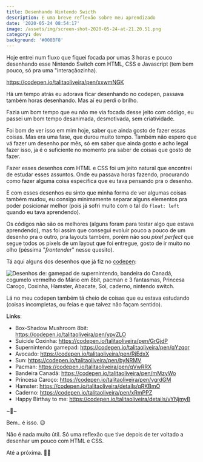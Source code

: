 ```yaml
---
title: Desenhando Nintendo Swicth
description: E uma breve reflexão sobre meu aprendizado
date: '2020-05-24 08:54:17'
image: /assets/img/screen-shot-2020-05-24-at-21.20.51.png
category: dev
background: '#008BF8'
---
```

Hoje entrei num fluxo que fiquei focada por umas 3 horas e pouco desenhando esse Nintendo Switch com HTML, CSS e Javascript (tem bem pouco, só pra uma "interaçãozinha).

[](https://codepen.io/talitaoliveira/pen/xxwmNGK)<https://codepen.io/talitaoliveira/pen/xxwmNGK>

Há um tempo atrás eu adorava ficar desenhando no codepen, passava também horas desenhando. Mas aí eu perdi o brilho.

Fazia um bom tempo que eu não me via focada desse jeito com código, eu passei um bom tempo desanimada, desmotivada, sem criatividade.

Foi bom de ver isso em mim hoje, saber que ainda gosto de fazer essas coisas. Mas era uma fase, que durou muito tempo. Também não espero que vá fazer um desenho por mês, só em saber que ainda gosto e acho legal fazer isso, ja é o suficiente no momento pra saber de coisas que gosto de fazer.

Fazer esses desenhos com HTML e CSS foi um jeito natural que encontrei de estudar esses assuntos. Onde eu passava horas fazendo, procurando como fazer alguma coisa especifica que eu tava pensando pra o desenho.

E com esses desenhos eu sinto que minha forma de ver algumas coisas também mudou, eu consigo minimamente separar alguns elementos pra poder posicionar melhor (pois já sofri muito com o tal do `float: left` quando eu tava aprendendo).

Os códigos não são os melhores (alguns foram para testar algo que estava aprendendo), mas foi assim que consegui evoluir pouco a pouco de um desenho pra o outro, pra layouts também, porém não sou *pixel perfect* que segue todos os pixels de um layout que foi entregue, gosto de ir muito no olho (péssima "*frontender*" nesse quesito).

Tá aqui alguns dos desenhos que já fiz no [codepen](https://codepen.io/talitaoliveira/):

![Desenhos de: gamepad de supernintendo, bandeira do Canadá, cogumelo vermelho do Mário em 8bit, pacman e 3 fantasmas, Princesa Caroço, Coxinha, Hamster, Abacate, Sol, caderno, nintendo switch.](/assets/img/screen-shot-2020-05-24-at-21.34.33.png)

Lá no meu codepen também tá cheio de coisas que eu estava estudando (coisas incompletas, ou feias e que talvez não façam sentido).

**Links**:

* Box-Shadow Mushroom 8bit: [](https://codepen.io/talitaoliveira/pen/ypvZLO)<https://codepen.io/talitaoliveira/pen/ypvZLO>
* Suicide Coxinha: [](https://codepen.io/talitaoliveira/pen/GrGjdP)<https://codepen.io/talitaoliveira/pen/GrGjdP>
* Supernintendo gamepad: [](https://codepen.io/talitaoliveira/pen/qYzqqr)<https://codepen.io/talitaoliveira/pen/qYzqqr>
* Avocado: [](https://codepen.io/talitaoliveira/pen/RjEdxX)<https://codepen.io/talitaoliveira/pen/RjEdxX>
* Sun: [](https://codepen.io/talitaoliveira/pen/byNRMV)<https://codepen.io/talitaoliveira/pen/byNRMV>
* Pacman: [](https://codepen.io/talitaoliveira/pen/qVwRRX)<https://codepen.io/talitaoliveira/pen/qVwRRX>
* Bandeira Canadá: [](https://codepen.io/talitaoliveira/pen/mMzyWo)<https://codepen.io/talitaoliveira/pen/mMzyWo>
* Princesa Caroço: [](https://codepen.io/talitaoliveira/pen/vgrdGM)<https://codepen.io/talitaoliveira/pen/vgrdGM>
* Hamster: [](https://codepen.io/talitaoliveira/details/qRKBmO)<https://codepen.io/talitaoliveira/details/qRKBmO>
* Caderno: [](https://codepen.io/talitaoliveira/pen/xRmPPZ)<https://codepen.io/talitaoliveira/pen/xRmPPZ>
* Happy Birthay to me: [](https://codepen.io/talitaoliveira/details/vYNjmyB)<https://codepen.io/talitaoliveira/details/vYNjmyB>

\~🌟\~

Bem.. é isso. 😉

Não é nada muito útil. Só uma reflexão que tive depois de ter voltado a desenhar um pouco com HTML e CSS.

Até a próxima. 🤙🏽
